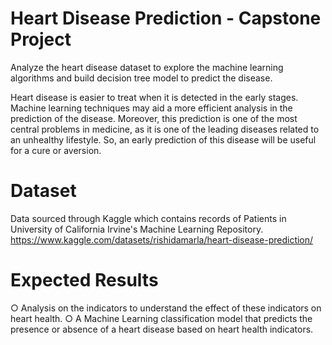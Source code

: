 # Heart Disease Prediction - Capstone Project

Analyze the heart disease dataset to explore the machine learning algorithms and build decision tree model to predict the disease.

Heart disease is easier to treat when it is detected in the early stages. Machine learning techniques may aid a more efficient analysis in the prediction of the disease. Moreover, this prediction is one of the most central problems in medicine, as it is one of the leading diseases related to an unhealthy lifestyle. So, an early prediction of this disease will be useful for a cure or aversion.

# Dataset
Data sourced through Kaggle which contains records of Patients in University of California Irvine's Machine Learning Repository.
https://www.kaggle.com/datasets/rishidamarla/heart-disease-prediction/

# Expected Results
○	Analysis on the indicators to understand the effect of these indicators on heart health. 
○	A Machine Learning classification model that predicts the presence or absence of a heart disease based on heart health indicators.



